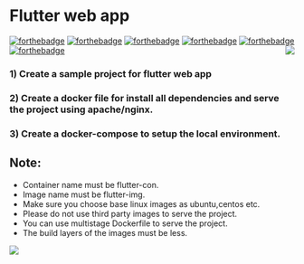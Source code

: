 # Flutter web app

[![forthebadge](https://forthebadge.com/images/badges/built-with-love.svg)](https://forthebadge.com)
[![forthebadge](https://forthebadge.com/images/badges/built-for-android.svg)](https://forthebadge.com)
[![forthebadge](https://forthebadge.com/images/badges/0-percent-optimized.svg)](https://forthebadge.com)
[![forthebadge](https://forthebadge.com/images/badges/powered-by-coffee.svg)](https://forthebadge.com)
[![forthebadge](https://forthebadge.com/images/badges/powered-by-responsibility.svg)](https://forthebadge.com)
[![forthebadge](https://forthebadge.com/images/badges/built-by-developers.svg)](https://forthebadge.com)
<img align='right' src="https://miro.medium.com/max/624/1*hWVuG63ZyXU7o8idgUHW5g.gif">

### 1) Create a sample project for flutter web app
### 2) Create a docker file for install all dependencies and serve the project using apache/nginx.
### 3) Create a docker-compose to setup the local environment.

 
## Note:
* Container name must be flutter-con.
* Image name must be flutter-img.
* Make sure you choose base linux images as ubuntu,centos etc.
* Please do not use third party images to serve the project.
* You can use multistage Dockerfile to serve the project.
* The build layers of the images must be less.

<img align='center' src="https://dashbouquet.com/static/020b2d58fcc9ac999513a862aa01314c/d47f1/flutter-app-development-post.jpg">

